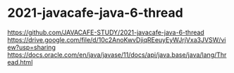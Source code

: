 # 2021-javacafe-java-6-thread

https://github.com/JAVACAFE-STUDY/2021-javacafe-java-6-thread
https://drive.google.com/file/d/10c2AnoKwvDjiqREeuyEyWJrjVxa3JVSW/view?usp=sharing
https://docs.oracle.com/en/java/javase/11/docs/api/java.base/java/lang/Thread.html